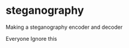 # steganography
Making a steganography encoder and decoder

Everyone Ignore this

<!-- TODO Next week 4/21/21:
How to set up forms in HTML
How to show an image HTML in real time after output (prob gonna be javascript)
handling delayed executions
input/output images
possible async functions 
 -->
